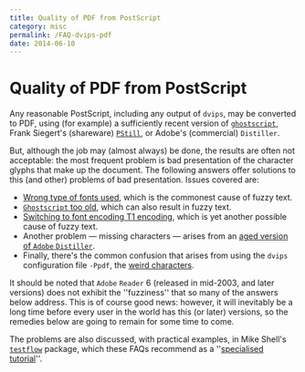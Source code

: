 ```yaml
---
title: Quality of PDF from PostScript
category: misc
permalink: /FAQ-dvips-pdf
date: 2014-06-10
---
```


# Quality of PDF from PostScript

Any reasonable PostScript, including any output of `dvips`, may be
converted to PDF, using (for example) a sufficiently recent
version of [`ghostscript`](https://www.ghostscript.com/),
Frank Siegert's (shareware)
[`PStill`](http://www.pstill.com/), or Adobe's (commercial)
`Distiller`.

But, although the job may (almost always) be done, the results are
often not acceptable: the most frequent problem is bad presentation of
the character glyphs that make up the document.  The following answers
offer solutions to this (and other) problems of bad presentation.
Issues covered are:
  

-  [Wrong type of fonts used](/FAQ-fuzzy-type3), which is
    the commonest cause of fuzzy text.
-  [`Ghostscript` too old](/FAQ-fuzzy-gs),
    which can also result in fuzzy text.
-  [Switching to font encoding T1 encoding](/FAQ-fuzzy-T1),
    which is yet another possible cause of fuzzy text.
-  Another problem&nbsp;&mdash; missing characters&nbsp;&mdash; arises from an
    [aged version of `Adobe`&nbsp;`Distiller`](/FAQ-distill-prob).
-  Finally, there's the common confusion that arises from using the
    `dvips` configuration file `-Ppdf`, the 
    [weird characters](/FAQ-charshift).

It should be noted that `Adobe` 
`Reader`&nbsp;6 (released in mid-2003, and later versions) does
not exhibit the ''fuzziness'' that so many of the answers below
address.  This is of course good news: however, it will inevitably be
a long time before every user in the world has this (or later)
versions, so the remedies below are going to remain for some time to
come.

The problems are also discussed, with practical examples, in Mike
Shell's [`testflow`](https://ctan.org/pkg/testflow) package, which these FAQs recommend as a
''[specialised tutorial](/FAQ-tutbitslatex)''.

